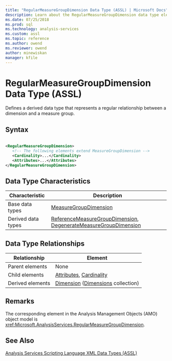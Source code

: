```yaml
---
title: "RegularMeasureGroupDimension Data Type (ASSL) | Microsoft Docs"
description: Learn about the RegularMeasureGroupDimension data type element in the Analysis Services Scripting Language (ASSL) schema.
ms.date: 07/25/2018
ms.prod: sql
ms.technology: analysis-services
ms.custom: assl
ms.topic: reference
ms.author: owend
ms.reviewer: owend
author: minewiskan
manager: kfile
---
```

# RegularMeasureGroupDimension Data Type (ASSL)

  Defines a derived data type that represents a regular relationship between a dimension and a measure group.  
  
## Syntax  
  
```xml  
  
<RegularMeasureGroupDimension>  
   <!-- The following elements extend MeasureGroupDimension -->  
   <Cardinality>...</Cardinality>  
   <Attributes>...</Attributes>  
</RegularMeasureGroupDimension>  
```  
  
## Data Type Characteristics  
  
|Characteristic|Description|  
|--------------------|-----------------|  
|Base data types|[MeasureGroupDimension](measuregroupdimension-data-type-assl.md)|  
|Derived data types|[ReferenceMeasureGroupDimension](referencemeasuregroupdimension-data-type-assl.md), [DegenerateMeasureGroupDimension](degeneratemeasuregroupdimension-data-type-assl.md)|  
  
## Data Type Relationships  
  
|Relationship|Element|  
|------------------|-------------|  
|Parent elements|None|  
|Child elements|[Attributes](../collections/attributes-element-assl.md), [Cardinality](../properties/cardinality-element-assl.md)|  
|Derived elements|[Dimension](../objects/dimension-element-assl.md) ([Dimensions](../collections/dimensions-element-assl.md) collection)|  
  
## Remarks  
 The corresponding element in the Analysis Management Objects (AMO) object model is <xref:Microsoft.AnalysisServices.RegularMeasureGroupDimension>.  
  
## See Also  
 [Analysis Services Scripting Language XML Data Types &#40;ASSL&#41;](analysis-services-scripting-language-xml-data-types-assl.md)  
  
  
